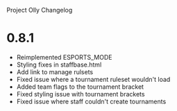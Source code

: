 Project Olly Changelog
# 0.8.1
- Reimplemented ESPORTS_MODE
- Styling fixes in staffbase.html
- Add link to manage rulsets 
- Fixed issue where a tournament ruleset wouldn't load
- Added team flags to the tournament bracket
- Fixed styling issue with tournament brackets
- Fixed issue where staff couldn't create tournaments